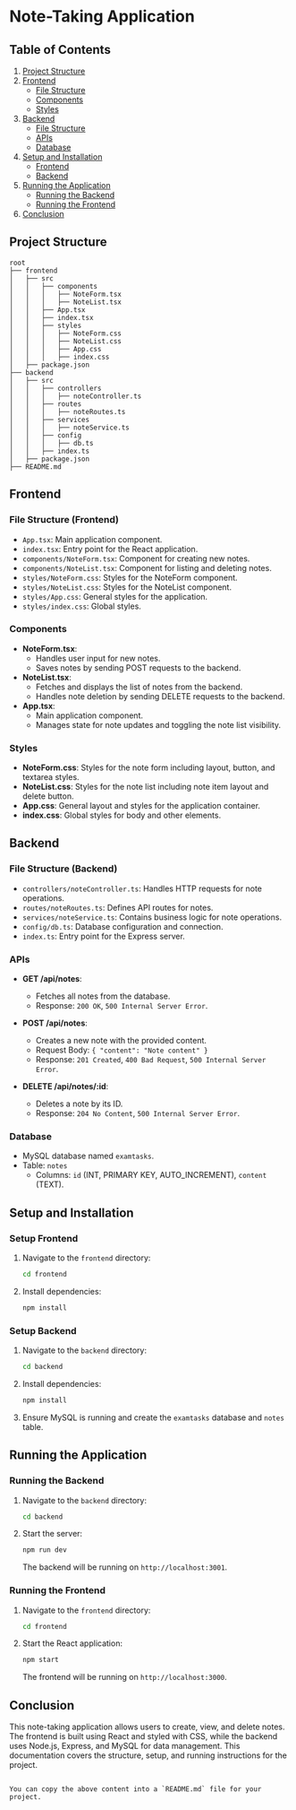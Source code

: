 # Note-Taking Application

## Table of Contents

1. [Project Structure](#project-structure)
2. [Frontend](#frontend)
   - [File Structure](#file-structure-frontend)
   - [Components](#components)
   - [Styles](#styles)
3. [Backend](#backend)
   - [File Structure](#file-structure-backend)
   - [APIs](#apis)
   - [Database](#database)
4. [Setup and Installation](#setup-and-installation)
   - [Frontend](#setup-frontend)
   - [Backend](#setup-backend)
5. [Running the Application](#running-the-application)
   - [Running the Backend](#running-the-backend)
   - [Running the Frontend](#running-the-frontend)
6. [Conclusion](#conclusion)

## Project Structure

```
root
├── frontend
│   ├── src
│   │   ├── components
│   │   │   ├── NoteForm.tsx
│   │   │   ├── NoteList.tsx
│   │   ├── App.tsx
│   │   ├── index.tsx
│   │   ├── styles
│   │   │   ├── NoteForm.css
│   │   │   ├── NoteList.css
│   │   │   ├── App.css
│   │   │   ├── index.css
│   ├── package.json
├── backend
│   ├── src
│   │   ├── controllers
│   │   │   ├── noteController.ts
│   │   ├── routes
│   │   │   ├── noteRoutes.ts
│   │   ├── services
│   │   │   ├── noteService.ts
│   │   ├── config
│   │   │   ├── db.ts
│   │   ├── index.ts
│   ├── package.json
├── README.md
```

## Frontend

### File Structure (Frontend)

- `App.tsx`: Main application component.
- `index.tsx`: Entry point for the React application.
- `components/NoteForm.tsx`: Component for creating new notes.
- `components/NoteList.tsx`: Component for listing and deleting notes.
- `styles/NoteForm.css`: Styles for the NoteForm component.
- `styles/NoteList.css`: Styles for the NoteList component.
- `styles/App.css`: General styles for the application.
- `styles/index.css`: Global styles.

### Components

- **NoteForm.tsx**:
  - Handles user input for new notes.
  - Saves notes by sending POST requests to the backend.
- **NoteList.tsx**:
  - Fetches and displays the list of notes from the backend.
  - Handles note deletion by sending DELETE requests to the backend.
- **App.tsx**:
  - Main application component.
  - Manages state for note updates and toggling the note list visibility.

### Styles

- **NoteForm.css**: Styles for the note form including layout, button, and textarea styles.
- **NoteList.css**: Styles for the note list including note item layout and delete button.
- **App.css**: General layout and styles for the application container.
- **index.css**: Global styles for body and other elements.

## Backend

### File Structure (Backend)

- `controllers/noteController.ts`: Handles HTTP requests for note operations.
- `routes/noteRoutes.ts`: Defines API routes for notes.
- `services/noteService.ts`: Contains business logic for note operations.
- `config/db.ts`: Database configuration and connection.
- `index.ts`: Entry point for the Express server.

### APIs

- **GET /api/notes**:

  - Fetches all notes from the database.
  - Response: `200 OK`, `500 Internal Server Error`.

- **POST /api/notes**:

  - Creates a new note with the provided content.
  - Request Body: `{ "content": "Note content" }`
  - Response: `201 Created`, `400 Bad Request`, `500 Internal Server Error`.

- **DELETE /api/notes/:id**:
  - Deletes a note by its ID.
  - Response: `204 No Content`, `500 Internal Server Error`.

### Database

- MySQL database named `examtasks`.
- Table: `notes`
  - Columns: `id` (INT, PRIMARY KEY, AUTO_INCREMENT), `content` (TEXT).

## Setup and Installation

### Setup Frontend

1. Navigate to the `frontend` directory:
   ```bash
   cd frontend
   ```
2. Install dependencies:
   ```bash
   npm install
   ```

### Setup Backend

1. Navigate to the `backend` directory:
   ```bash
   cd backend
   ```
2. Install dependencies:
   ```bash
   npm install
   ```
3. Ensure MySQL is running and create the `examtasks` database and `notes` table.

## Running the Application

### Running the Backend

1. Navigate to the `backend` directory:
   ```bash
   cd backend
   ```
2. Start the server:
   ```bash
   npm run dev
   ```
   The backend will be running on `http://localhost:3001`.

### Running the Frontend

1. Navigate to the `frontend` directory:
   ```bash
   cd frontend
   ```
2. Start the React application:
   ```bash
   npm start
   ```
   The frontend will be running on `http://localhost:3000`.

## Conclusion

This note-taking application allows users to create, view, and delete notes. The frontend is built using React and styled with CSS, while the backend uses Node.js, Express, and MySQL for data management. This documentation covers the structure, setup, and running instructions for the project.

```

You can copy the above content into a `README.md` file for your project.
```
